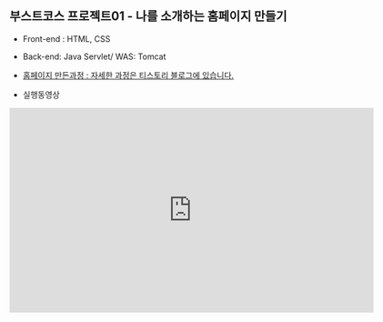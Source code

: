 ## 부스트코스 프로젝트01 - 나를 소개하는 홈페이지 만들기

- Front-end : HTML, CSS
- Back-end: Java Servlet/ WAS: Tomcat

- [홈페이지 만든과정 : 자세한 과정은 티스토리 블로그에 있습니다.](https://ek12mv2.tistory.com/132)
- 실행동영상
<iframe width="640" height="360" src="https://play-tv.kakao.com/v/408972957" frameborder="0" gesture="media" allowfullscreen=""></iframe>
